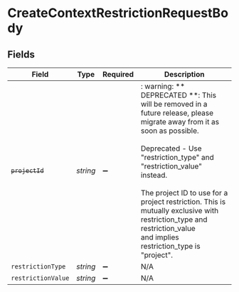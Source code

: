 # CreateContextRestrictionRequestBody


## Fields

| Field                                                                                                                                                                                                                                                                                                                                                              | Type                                                                                                                                                                                                                                                                                                                                                               | Required                                                                                                                                                                                                                                                                                                                                                           | Description                                                                                                                                                                                                                                                                                                                                                        |
| ------------------------------------------------------------------------------------------------------------------------------------------------------------------------------------------------------------------------------------------------------------------------------------------------------------------------------------------------------------------ | ------------------------------------------------------------------------------------------------------------------------------------------------------------------------------------------------------------------------------------------------------------------------------------------------------------------------------------------------------------------ | ------------------------------------------------------------------------------------------------------------------------------------------------------------------------------------------------------------------------------------------------------------------------------------------------------------------------------------------------------------------ | ------------------------------------------------------------------------------------------------------------------------------------------------------------------------------------------------------------------------------------------------------------------------------------------------------------------------------------------------------------------ |
| ~~`projectId`~~                                                                                                                                                                                                                                                                                                                                                    | *string*                                                                                                                                                                                                                                                                                                                                                           | :heavy_minus_sign:                                                                                                                                                                                                                                                                                                                                                 | : warning: ** DEPRECATED **: This will be removed in a future release, please migrate away from it as soon as possible.<br/><br/>Deprecated - Use "restriction_type" and "restriction_value"<br/>instead.<br/><br/>The project ID to use for a project restriction. This is<br/>mutually exclusive with restriction_type and restriction_value<br/>and implies restriction_type is "project".<br/> |
| `restrictionType`                                                                                                                                                                                                                                                                                                                                                  | *string*                                                                                                                                                                                                                                                                                                                                                           | :heavy_minus_sign:                                                                                                                                                                                                                                                                                                                                                 | N/A                                                                                                                                                                                                                                                                                                                                                                |
| `restrictionValue`                                                                                                                                                                                                                                                                                                                                                 | *string*                                                                                                                                                                                                                                                                                                                                                           | :heavy_minus_sign:                                                                                                                                                                                                                                                                                                                                                 | N/A                                                                                                                                                                                                                                                                                                                                                                |